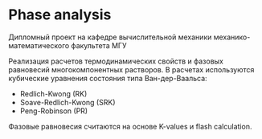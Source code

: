 # Phase analysis
Дипломный проект на кафедре вычислительной механики механико-математического факультета МГУ

Реализация расчетов термодинамических свойств и фазовых равновесий многокомпонентных растворов.
В расчетах используются кубические уравнения состояния типа Ван-дер-Ваальса:
 - Redlich-Kwong (RK)
 - Soave-Redlich-Kwong (SRK)
 - Peng-Robinson (PR)
 
Фазовые равновесия считаются на основе K-values и flash calculation.
